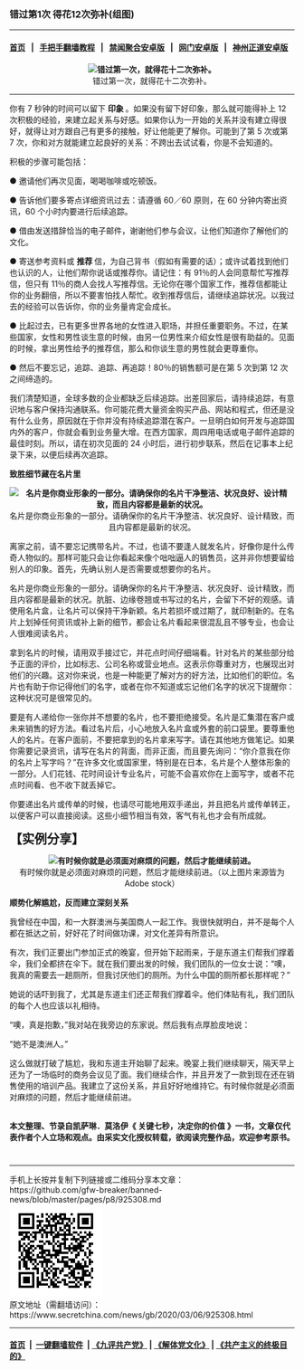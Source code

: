 ### 错过第1次 得花12次弥补(组图)
------------------------

#### [首页](https://github.com/gfw-breaker/banned-news/blob/master/README.md) &nbsp;&nbsp;|&nbsp;&nbsp; [手把手翻墙教程](https://github.com/gfw-breaker/guides/wiki) &nbsp;&nbsp;|&nbsp;&nbsp; [禁闻聚合安卓版](https://github.com/gfw-breaker/bn-android) &nbsp;&nbsp;|&nbsp;&nbsp; [网门安卓版](https://github.com/oGate2/oGate) &nbsp;&nbsp;|&nbsp;&nbsp; [神州正道安卓版](https://github.com/SzzdOgate/update) 



<div class="article_right" style="fone-color:#000">
 <p style="text-align:center">
  <strong>
   <img alt="错过第一次，就得花十二次弥补。" src="//img3.secretchina.com/pic/2020/3-6/p2641942a971538944-ss.jpg"/>
  </strong>
  <br>
   错过第一次，就得花十二次弥补。
   <span id="hideid" name="hideid" style="color:red;display:none;">
    <span href="https://www.secretchina.com">
    </span>
   </span>
  </br>
 </p>
 <div id="txt-mid1-t21-2017">
  

---


  </div>
 </div>
 <p>
  你有 7 秒钟的时间可以留下
  <strong>
   <span href="https://www.secretchina.com/news/gb/tag/印象" target="_blank">
    印象
   </span>
  </strong>
  。如果没有留下好印象，那么就可能得补上 12 次积极的经验，来建立起关系与好感。如果你认为一开始的关系并没有建立得很好，就得让对方跟自己有更多的接触，好让他能更了解你。可能到了第 5 次或第 7 次，你和对方就能建立起良好的关系：不跨出去试试看，你是不会知道的。
  <span id="hideid" name="hideid" style="color:red;display:none;">
   <span href="https://www.secretchina.com">
   </span>
  </span>
 </p>
 <p>
  积极的步骤可能包括：
 </p>
 <p>
  ● 邀请他们再次见面，喝喝咖啡或吃顿饭。
 </p>
 <p>
  ● 告诉他们要多寄点详细资讯过去：请遵循 60／60 原则，在 60 分钟内寄出资讯，60 个小时内要进行后续追踪。
 </p>
 <p>
  ● 借由发送措辞恰当的电子邮件，谢谢他们参与会议，让他们知道你了解他们的文化。
 </p>
 <p>
  ● 寄送参考资料或
  <strong>
   <span href="https://www.secretchina.com/news/gb/tag/推荐" target="_blank">
    推荐
   </span>
  </strong>
  信，为自己背书（假如有需要的话）；或许试着找到他们也认识的人，让他们帮你说话或推荐你。请记住：有 91％的人会同意帮忙写推荐信，但只有 11％的商人会找人写推荐信。无论你在哪个国家工作，推荐信都能让你的业务翻倍，所以不要害怕找人帮忙。收到推荐信后，请继续追踪状况。以我过去的经验可以告诉你，你的业务量肯定会成长。
 </p>
 <p>
  ● 比起过去，已有更多世界各地的女性进入职场，并担任重要职务。不过，在某些国家，女性和男性谈生意的时候，由另一位男性来介绍女性是很有助益的。见面的时候，拿出男性给予的推荐信，那么和你谈生意的男性就会更尊重你。
 </p>
 <p>
  ● 然后不要忘记，追踪、追踪、再追踪！80％的销售额可是在第 5 次到第 12 次之间缔造的。
 </p>
 <p>
  我们清楚知道，全球多数的企业都缺乏后续追踪。出差回家后，请持续追踪，有意识地与客户保持沟通联系。你可能花费大量资金购买产品、网站和程式，但还是没有什么业务，原因就在于你并没有持续追踪潜在客户。一旦明白如何开发与追踪国内外的客户，你就会看到业务量大增。在西方国家，周四用电话或电子邮件追踪的最佳时刻。所以，请在初次见面的 24 小时后，进行初步联系，然后在记事本上纪录下来，以便后续再次追踪。
 </p>
 <p>
  <strong>
   致胜细节藏在名片里
  </strong>
 </p>
 <p style="text-align:center">
  <strong>
   <img alt="名片是你商业形象的一部分。请确保你的名片干净整洁、状况良好、设计精致，而且内容都是最新的状况。" src="http://img2.secretchina.com/pic/2019/9-26/p2526362a310557865-ss.jpg"/>
  </strong>
  <br>
   名片是你商业形象的一部分。请确保你的名片干净整洁、状况良好、设计精致，而且内容都是最新的状况。
  </br>
 </p>
 <p>
  离家之前，请不要忘记携带名片。不过，也请不要逢人就发名片，好像你是什么传奇人物似的。那样可能只会让你看起来像个咄咄逼人的销售员，这并非你想要留给别人的印象。首先，先确认别人是否需要或想要你的名片。
 </p>
 <p>
  名片是你商业形象的一部分。请确保你的名片干净整洁、状况良好、设计精致，而且内容都是最新的状况。肮脏、边缘卷翘或书写过的名片，会留下不好的观感。请使用名片盒，让名片可以保持干净新颖。名片若损坏或过期了，就印制新的。在名片上划掉任何资讯或补上新的细节，都会让名片看起来很混乱且不够专业，也会让人很难阅读名片。
 </p>
 <center>
  <div style="max-width: 632px;height:180px; display: none; text-align: center; margin: 0 auto; overflow: hidden;overflow-x: hidden;">
   <div id="taboola-midarticle-thumbnails" style="max-width: 632px;height:180px;overflow: hidden;overflow-x: hidden;">
   </div>
  </div>
  <div>
   <ins class="adsbygoogle" data-ad-client="ca-pub-1276641434651360" data-ad-format="fluid" data-ad-layout="in-article" data-ad-slot="5164544770" style="display:block; text-align:center;">
   </ins>
  </div>
 </center>
 <p>
  拿到名片的时候，请用双手接过它，并花点时间仔细端看。针对名片的某些部分给予正面的评价，比如标志、公司名称或营业地点。这表示你尊重对方，也展现出对他们的兴趣。这对你来说，也是一种能更了解对方的好方法，比如他们的职位。名片也有助于你记得他们的名字，或者在你不知道或忘记他们名字的状况下提醒你：这种状况可是很常见的。
 </p>
 <p>
  要是有人递给你一张你并不想要的名片，也不要拒绝接受。名片是汇集潜在客户或未来销售的好方法。看过名片后，小心地放入名片盒或外套的前口袋里。要尊重他人的名片。在客户面前，不要把拿到的名片拿来写字。请在其他地方做笔记。如果你需要记录资讯，请写在名片的背面，而非正面，而且要先询问：“你介意我在你的名片上写字吗？”在许多文化或国家里，特别是在日本，名片是个人整体形象的一部分。人们花钱、花时间设计专业名片，可能不会喜欢你在上面写字，或者不花点时间看、也不收下就丢掉它。
 </p>
 <p>
  你要递出名片或传单的时候，也请尽可能地用双手递出，并且把名片或传单转正，以便客户可以直接阅读。这些小细节相当有效，客气有礼也才会有所成就。
 </p>
 <p>
  <strong>
   <span style="font-size:22px">
    【实例分享】
   </span>
  </strong>
 </p>
 <p style="text-align:center">
  <strong>
   <img alt="有时候你就是必须面对麻烦的问题，然后才能继续前进。" src="http://img2.secretchina.com/pic/2019/3-26/p2389962a752449130-ss.jpg"/>
  </strong>
  <br>
   有时候你就是必须面对麻烦的问题，然后才能继续前进。（以上图片来源皆为Adobe stock）
  </br>
 </p>
 <center>
  <ins class="adsbygoogle" data-ad-client="ca-pub-1276641434651360" data-ad-format="fluid" data-ad-layout="in-article" data-ad-slot="3646767294" style="display:block; text-align:center;">
  </ins>
 </center>
 <p>
  <strong>
   顺势化解尴尬，反而建立深刻关系
  </strong>
 </p>
 <p>
  我曾经在中国，和一大群澳洲与美国商人一起工作。我很快就明白，并不是每个人都在抵达之前，好好花了时间做功课，对文化差异有所意识。
 </p>
 <p>
  有次，我们正要出门参加正式的晚宴，但开始下起雨来，于是东道主们帮我们撑着伞，我们全都挤在伞下。就在我们要出发的时候，我们团队的一位女士说：“噢，我真的需要去一趟厕所，但我讨厌他们的厕所。为什么中国的厕所都长那样呢？”
 </p>
 <p>
  她说的话吓到我了，尤其是东道主们还正帮我们撑着伞。他们体贴有礼，我们团队的每个人也应该以礼相待。
 </p>
 <p>
  “噢，真是抱歉，”我对站在我旁边的东家说。然后我有点厚脸皮地说：
 </p>
 <p>
  “她不是澳洲人。”
 </p>
 <p>
  这么做就打破了尴尬，我和东道主开始聊了起来。晚宴上我们继续聊天，隔天早上还为了一场临时的商务会议见了面。我们继续合作，并且开发了一款到现在还在销售使用的培训产品。我建立了这份关系，并且好好地维持它。有时候你就是必须面对麻烦的问题，然后才能继续前进。
  <br>
  </br>
 </p>
 <p>
  <strong>
   本文整理、节录自凯萨琳．莫洛伊《
   <span href="https://www.books.com.tw/products/0010834934">
    关键七秒，决定你的价值
   </span>
   》一书，文章仅代表作者个人立场和观点。由采实文化授权转载，欲阅读完整作品，欢迎参考原书。
  </strong>
  <center>
   <div>
    <div id="txt-mid2-t22-2017" style="display: block;  max-height: 351px;  overflow: hidden;">
     <div id="SC-21xxx">
     </div>
     <ins class="adsbygoogle" data-ad-client="ca-pub-1276641434651360" data-ad-format="auto" data-ad-slot="4301710469" data-full-width-responsive="true" style="display:block">
     </ins>
    </div>
   </div>
  </center>
  <div style="padding-top:12px;">
  </div>
 </p>
</div>

<hr/>
手机上长按并复制下列链接或二维码分享本文章：<br/>
https://github.com/gfw-breaker/banned-news/blob/master/pages/p8/925308.md <br/>
<a href='https://github.com/gfw-breaker/banned-news/blob/master/pages/p8/925308.md'><img src='https://github.com/gfw-breaker/banned-news/blob/master/pages/p8/925308.md.png'/></a> <br/>
原文地址（需翻墙访问）：https://www.secretchina.com/news/gb/2020/03/06/925308.html


------------------------
#### [首页](https://github.com/gfw-breaker/banned-news/blob/master/README.md) &nbsp;|&nbsp; [一键翻墙软件](https://github.com/gfw-breaker/nogfw/blob/master/README.md) &nbsp;| [《九评共产党》](https://github.com/gfw-breaker/9ping.md/blob/master/README.md#九评之一评共产党是什么) | [《解体党文化》](https://github.com/gfw-breaker/jtdwh.md/blob/master/README.md) | [《共产主义的终极目的》](https://github.com/gfw-breaker/gczydzjmd.md/blob/master/README.md)


<img src='http://gfw-breaker.win/banned-news/pages/p8/925308.md' width='0px' height='0px'/>